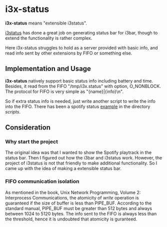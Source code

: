 # i3x-status
**i3x-status** means "extensible i3status".

[i3status](https://github.com/i3/i3status) has done a great job on generating status bar for i3bar, though to extend the functionality is rather complex.

Here i3x-status struggles to hold as a server provided with basic info, and read info sent by other extensions by FIFO or something else.

## Implementation and Usage

**i3x-status** natively support basic status info including battery and time. Besides, it read from the FIFO "/tmp/i3x.status" with option, O_NONBLOCK. The protocol for FIFO is very simple as "{name}|{info}\n".

So if extra status info is needed, just write another script to write the info into the FIFO. There has been a spotify status [example](https://github.com/inhzus/i3x-status/blob/master/scripts/spotify-status.py) in the directory *scripts*.

## Consideration

### Why start the project

The original idea was that I wanted to show the Spotify playtrack in the status bar. Then I figured out how the i3bar and i3status work. However, the project of i3status is not that friendly to make additional functionality. So I came up with the idea of making a extensible status bar.

### FIFO communication isolation

As mentioned in the book, Unix Network Programming, Volume 2: Interprocess Communications, the atomicity of *write* operation is guaranteed if the size of buffer is less than PIPE_BUF. According to the standard manual, PIPE_BUF must be greater than 512 bytes and always between 1024 to 5120 bytes. The info sent to the FIFO is always less than the threshold, hence it is undoubted that atomicity is guranteed.
